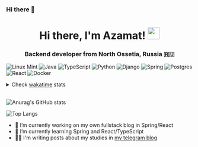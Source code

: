 ### Hi there 👋

<h1 align="center">Hi there, I'm Azamat! 
<img src="https://github.com/blackcater/blackcater/raw/main/images/Hi.gif" height="32"/></h1>
<h3 align="center">Backend developer from North Ossetia, Russia 🇷🇺</h3> 

![Linux Mint](https://img.shields.io/badge/Linux%20Mint-87CF3E?style=for-the-badge&logo=Linux%20Mint&logoColor=white)
![Java](https://img.shields.io/badge/java-%23ED8B00.svg?style=for-the-badge&logo=java&logoColor=white)
![TypeScript](https://img.shields.io/badge/typescript-%23007ACC.svg?style=for-the-badge&logo=typescript&logoColor=white)
![Python](https://img.shields.io/badge/python-3670A0?style=for-the-badge&logo=python&logoColor=ffdd54)
![Django](https://img.shields.io/badge/django-%23092E20.svg?style=for-the-badge&logo=django&logoColor=white)
![Spring](https://img.shields.io/badge/spring-%236DB33F.svg?style=for-the-badge&logo=spring&logoColor=white)
![Postgres](https://img.shields.io/badge/postgres-%23316192.svg?style=for-the-badge&logo=postgresql&logoColor=white)
![React](https://img.shields.io/badge/react-%2320232a.svg?style=for-the-badge&logo=react&logoColor=%2361DAFB)
![Docker](https://img.shields.io/badge/docker-%230db7ed.svg?style=for-the-badge&logo=docker&logoColor=white)

<details>
  <summary>Check <a href="https://wakatime.com/@Azamatik">wakatime</a> stats</summary><br>
  <img src="https://wakatime.com/share/@Azamatik/360aa4f8-bc7e-4524-be10-713c89e334f0.svg" width="700">
</details>
<br>

![Anurag's GitHub stats](https://github-readme-stats.vercel.app/api?username=AzamatKomaev&show_icons=true&theme=radical)

![Top Langs](https://github-readme-stats.vercel.app/api/top-langs/?username=AzamatKomaev&layout=compact)


- 🔭 I’m currently working on my own fullstack blog in Spring/React
- 🌱 I’m currently learning Spring and React/TypeScript 
- 👨‍💻 I'm writing posts about my studies in <a href="https://t.me/code_by_student">my telegram blog</a>


